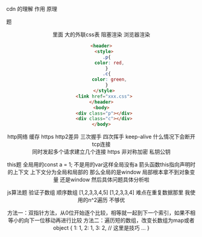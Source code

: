 cdn 的理解 作用  原理

题 <header> 里面 <link> 大的外联css表 阻塞渲染  浏览器渲染
```html
<header>
  <style>
    .p{
      color: red,
    }
    .c{
      color: green,
    }
  </style>
  <link href="xxx.css">
</header>
<body>
  <div class="p"></div>
  <div class="c"></div>
</body>

```

http网络  缓存 https http2差异 三次握手 四次挥手 
keep-alive 什么情况下会断开tcp连接  
同时发起多个请求建立几个连接
https 非对称加密 私钥公钥

this题 全局用的const a = 1; 不是用的var这样全局没有a
箭头函数this指向声明时的上下文  上下文分为全局和局部的 那么全局的是window 局部根本拿不到对象变量 还是window
然后具体问题具体分析啦

js算法题
验证子数组
顺序数组
[1,2,3,3,4,5]  [1,2,3,3,4]
难点在重复数据那里
我使用的n^2遍历 不够优

方法一：双指针方法，从0位开始逐个比较，相等就一起到下一个索引，如果不相等小的向下一位移动再进行比较
方法二：遍历短的数组，改变长数组为map或者object 
{
  1: 1,
  2: 1,
  3: 2, // 这里是技巧
  ...
}




